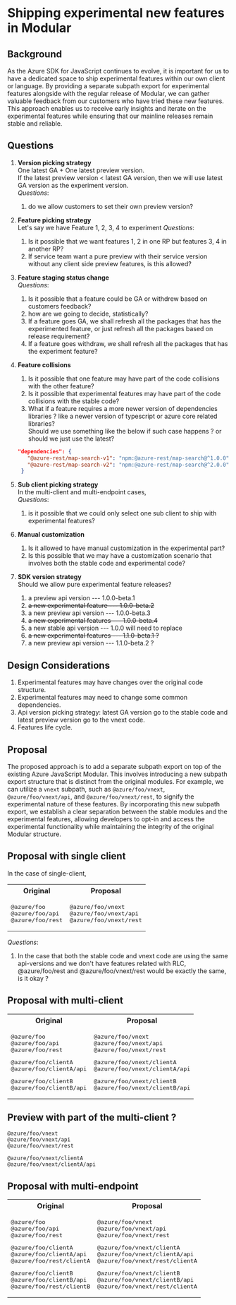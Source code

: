 # Shipping experimental new features in Modular

## Background

As the Azure SDK for JavaScript continues to evolve, it is important for us to have a dedicated space to ship experimental features within our own client or language. By providing a separate subpath export for experimental features alongside with the regular release of Modular, we can gather valuable feedback from our customers who have tried these new features. This approach enables us to receive early insights and iterate on the experimental features while ensuring that our mainline releases remain stable and reliable.

## Questions

1. **Version picking strategy**  
  One latest GA + One latest preview version.  
  If the latest preview version < latest GA version, then we will use latest GA version as the experiment version.  
  _Questions_:
    1. do we allow customers to set their own preview version?

1. **Feature picking strategy**  
  Let's say we have Feature 1, 2, 3, 4 to experiment
  _Questions_:
    1. Is it possible that we want features 1, 2 in one RP but features 3, 4 in another RP?
    1. If service team want a pure preview with their service version without any client side preview features, is this allowed?  

1. **Feature staging status change**  
  _Questions_:
   1. Is it possible that a feature could be GA or withdrew based on customers feedback?
   1. how are we going to decide, statistically?
   1. If a feature goes GA, we shall refresh all the packages that has the experimented feature, or just refresh all the packages based on release requirement?
   1. If a feature goes withdraw, we shall refresh all the packages that has the experiment feature?

1. **Feature collisions**
   1. Is it possible that one feature may have part of the code collisions with the other feature?
   1. Is it possible that experimental features may have part of the code collisions with the stable code?
   1. What if a feature requires a more newer version of dependencies libraries ? like a newer version of typescript or azure core related libraries?  
     Should we use something like the below if such case happens ? or should we just use the latest?

   ```json
   "dependencies": {
      "@azure-rest/map-search-v1": "npm:@azure-rest/map-search@^1.0.0",
      "@azure-rest/map-search-v2": "npm:@azure-rest/map-search@^2.0.0"
    } 
   ```

1. **Sub client picking strategy**  
In the multi-client and multi-endpoint cases,  
_Questions_:
   1. is it possible that we could only select one sub client to ship with experimental features?

1. **Manual customization**  
    1. Is it allowed to have manual customization in the experimental part?
    1. Is this possible that we may have a customization scenario that involves both the stable code and experimental code?


1. **SDK version strategy**  
  Should we allow pure experimental feature releases?  
    1. a preview api version  --- 1.0.0-beta.1
    1. ~~a new experimental feature --- 1.0.0-beta.2~~  
    1. a new preview api version --- 1.0.0-beta.3  
    1. ~~a new experimental features --- 1.0.0-beta.4~~  
    1. a new stable api version --- 1.0.0 will need to replace  
    1. ~~a new experimental features --- 1.1.0-beta.1 ?~~
    1. a new preview api version ---  1.1.0-beta.2 ?

## Design Considerations

1. Experimental features may have changes over the original code structure.
1. Experimental features may need to change some common dependencies.
1. Api version picking strategy: latest GA version go to the stable code and latest preview version go to the vnext code.
1. Features life cycle.

## Proposal

The proposed approach is to add a separate subpath export on top of the existing Azure JavaScript Modular. This involves introducing a new subpath export structure that is distinct from the original modules. For example, we can utilize a `vnext` subpath, such as `@azure/foo/vnext`, `@azure/foo/vnext/api`, and `@azure/foo/vnext/rest`, to signify the experimental nature of these features. By incorporating this new subpath export, we establish a clear separation between the stable modules and the experimental features, allowing developers to opt-in and access the experimental functionality while maintaining the integrity of the original Modular structure.

## Proposal with single client

In the case of single-client,

<!-- markdownlint-disable MD033 -->
<table>
  <tr>
    <th>Original</th>
    <th>Proposal</th>
  </tr>
  <tr>
    <td>
      <pre lang="typescript">
@azure/foo
@azure/foo/api
@azure/foo/rest
</pre>
</td>
<td>
<pre lang="typescript">
@azure/foo/vnext
@azure/foo/vnext/api
@azure/foo/vnext/rest
</pre>
</td>
  </tr>
</table>
<!-- markdownlint-enable MD033 -->

_Questions_:  

1. In the case that both the stable code and vnext code are using the same api-versions and we don't have features related with RLC, @azure/foo/rest and @azure/foo/vnext/rest would be exactly the same, is it okay ?

## Proposal with multi-client

<!-- markdownlint-disable MD033 -->
<table>
  <tr>
    <th>Original</th>
    <th>Proposal</th>
  </tr>
  <tr>
    <td>
      <pre lang="typescript">
@azure/foo
@azure/foo/api
@azure/foo/rest
</pre>
<pre lang="typescript">
@azure/foo/clientA
@azure/foo/clientA/api
</pre>
<pre lang="typescript">
@azure/foo/clientB
@azure/foo/clientB/api
</pre>
</td>
<td>
<pre lang="typescript">
@azure/foo/vnext
@azure/foo/vnext/api
@azure/foo/vnext/rest
</pre>
<pre lang="typescript">
@azure/foo/vnext/clientA
@azure/foo/vnext/clientA/api
</pre>
<pre lang="typescript">
@azure/foo/vnext/clientB
@azure/foo/vnext/clientB/api
</pre>
</td>
  </tr>
</table>
<!-- markdownlint-enable MD033 -->

## Preview with part of the multi-client ?

```text
@azure/foo/vnext
@azure/foo/vnext/api
@azure/foo/vnext/rest

@azure/foo/vnext/clientA
@azure/foo/vnext/clientA/api
```

## Proposal with multi-endpoint

<!-- markdownlint-disable MD033 -->
<table>
  <tr>
    <th>Original</th>
    <th>Proposal</th>
  </tr>
  <tr>
    <td>
      <pre lang="typescript">
@azure/foo
@azure/foo/api
@azure/foo/rest
</pre>
<pre lang="typescript">
@azure/foo/clientA
@azure/foo/clientA/api
@azure/foo/rest/clientA
</pre>
<pre lang="typescript">
@azure/foo/clientB
@azure/foo/clientB/api
@azure/foo/rest/clientB
</pre>
</td>
<td>
<pre lang="typescript">
@azure/foo/vnext
@azure/foo/vnext/api
@azure/foo/vnext/rest
</pre>
<pre lang="typescript">
@azure/foo/vnext/clientA
@azure/foo/vnext/clientA/api
@azure/foo/vnext/rest/clientA
</pre>
<pre lang="typescript">
@azure/foo/vnext/clientB
@azure/foo/vnext/clientB/api
@azure/foo/vnext/rest/clientA
</pre>
</td>
  </tr>
</table>
<!-- markdownlint-enable MD033 -->
